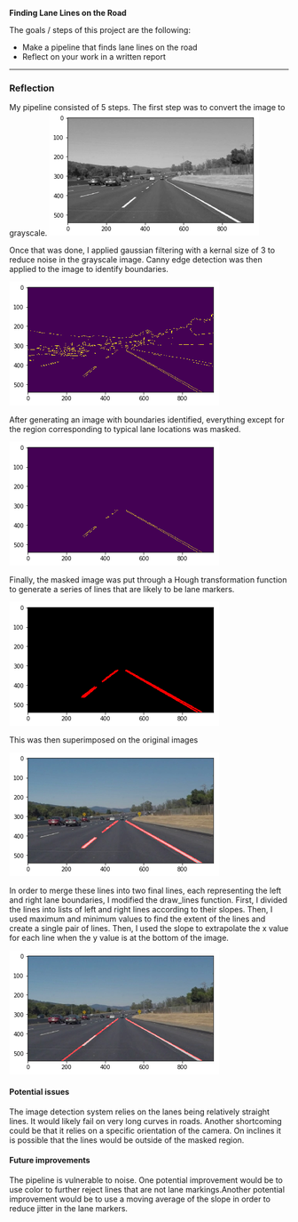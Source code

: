**Finding Lane Lines on the Road** 

The goals / steps of this project are the following:
* Make a pipeline that finds lane lines on the road
* Reflect on your work in a written report


[//]: # (Image References)

[unprocessed]:  /images/unprocessed.png "unprocessed"
[gray]: /images/gray.png "gray"
[cannied]: /images/cannied.png "cannied" 
[masked]:  /images/masked.png "masked"
[houghed]:  /images/houghed.png "houghed"
[no-line-merge]:  /images/no-line-merge.png "no-line-merge"
[final]:  /images/final.png "final"

---

### Reflection

My pipeline consisted of 5 steps. The first step was to convert the image to grayscale.
![alt text][gray]

Once that was done, I applied gaussian filtering with a kernal size of 3 to reduce noise in the grayscale image. Canny edge detection was then applied to the image to identify boundaries. 
 
![alt text][cannied]
 
After generating an image with boundaries identified, everything except for the region corresponding to typical lane locations was masked. 

![alt text][masked]

Finally, the masked image was put through a Hough transformation function to generate a series of lines that are likely to be lane markers.  

![alt text][houghed]

This was then superimposed on the original images

![alt text][no-line-merge]

In order to merge these lines into two final lines, each representing the left and right lane boundaries, I modified the draw_lines function. First, I divided the lines into lists of left and right lines according to their slopes. Then, I used maximum and minimum values to find the extent of the lines and create a single pair of lines. Then, I used the slope to extrapolate the x value for each line when the y value is at the bottom of the image.  

![alt text][final]

#### Potential issues 
The image detection system relies on the lanes being relatively straight lines. It would likely fail on very long curves in roads. 
Another shortcoming could be that it relies on a specific orientation of the camera. On inclines it is possible that the lines would be outside of the masked region.

#### Future improvements
The pipeline is vulnerable to noise. One potential improvement would be to use color to further reject lines that are not lane markings.Another potential improvement would be to use a moving average of the slope in order to reduce jitter in the lane markers.